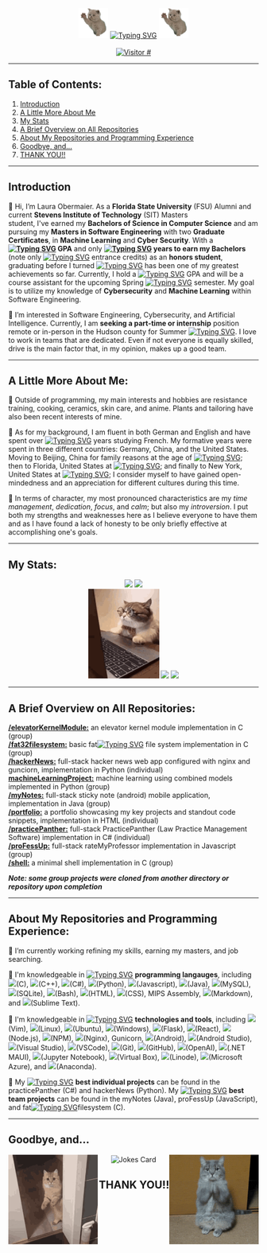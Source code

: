 <div align="center" valign="center">
  <img src="https://github.com/LauraAllObe/LauraAllObe/blob/main/wavingCat.gif" width="60" height="60" />
  <a href="https://git.io/typing-svg"><img src="https://readme-typing-svg.demolab.com?font=Jacquard+12&size=67&pause=1000&color=714542BB&center=true&vCenter=true&width=700&height=60&lines=Welcome+to+Laura's+GitHub!" alt="Typing SVG" /></a>
  <img src="https://github.com/LauraAllObe/LauraAllObe/blob/main/wavingCat.gif" width="60" height="60" />
</div>  
&nbsp;
<div align="center" valign="center" >
  <a href="https://hits.sh/github.com/LauraAllObe/hits/">
    <img alt="Visitor #" src="https://hits.sh/github.com/LauraAllObe/hits.svg?color=e6ddd8"/>
  </a>
</div>
<hr/>

## Table of Contents:  
1. [Introduction](https://github.com/LauraAllObe#introduction)  
2. [A Little More About Me](https://github.com/LauraAllObe#a-little-more-about-me)  
3. [My Stats](https://github.com/LauraAllObe#my-stats)  
4. [A Brief Overview on All Repositories](https://github.com/LauraAllObe#a-brief-overview-on-all-repositories)  
5. [About My Repositories and Programming Experience](https://github.com/LauraAllObe#about-my-repositories-and-programming-experience)
6. [Goodbye, and...](https://github.com/LauraAllObe#goodbye-and)
7. [THANK YOU!!](https://github.com/LauraAllObe#thank-you)
___
## Introduction
🐌 Hi, I’m Laura Obermaier. As a __Florida State University__ (FSU) Alumni and current __Stevens Institute of Technology__ (SIT) Masters  
student, I've earned my __Bachelors of Science in Computer Science__ and am pursuing my __Masters in Software Engineering__ with two __Graduate Certificates__, in __Machine Learning__ and __Cyber Security__. With a 
__[![Typing SVG](https://readme-typing-svg.demolab.com?font=Jacquard+12&size=30&duration=2000&pause=1000&color=714542BB&center=true&vCenter=true&width=25&height=18&lines=3.9)](https://git.io/typing-svg) GPA__ and only __[![Typing SVG](https://readme-typing-svg.demolab.com?font=Jacquard+12&size=30&duration=2000&pause=1000&color=714542BB&center=true&vCenter=true&width=25&height=18&lines=2.5)](https://git.io/typing-svg) years to earn my Bachelors__ (note only [![Typing SVG](https://readme-typing-svg.demolab.com?font=Jacquard+12&size=30&duration=2000&pause=1000&color=714542BB&center=true&vCenter=true&width=8&height=18&lines=7)](https://git.io/typing-svg) entrance credits) as an __honors student__, graduating before 
I turned [![Typing SVG](https://readme-typing-svg.demolab.com?font=Jacquard+12&size=30&duration=2000&pause=1000&color=714542BB&center=true&vCenter=true&width=20&height=18&lines=21)](https://git.io/typing-svg) has been one of my greatest achievements so far. Currently, I hold a [![Typing SVG](https://readme-typing-svg.demolab.com?font=Jacquard+12&size=30&duration=2000&pause=1000&color=714542BB&center=true&vCenter=true&width=25&height=18&lines=3.9)](https://git.io/typing-svg) GPA and will be a course assistant for the upcoming Spring [![Typing SVG](https://readme-typing-svg.demolab.com?font=Jacquard+12&size=30&duration=2000&pause=1000&color=714542BB&center=true&vCenter=true&width=40&height=18&lines=2025)](https://git.io/typing-svg) semester. My goal is to utilize my knowledge of __Cybersecurity__ and __Machine Learning__ within Software Engineering.

🎻 I’m interested in Software Engineering, Cybersecurity, and Artificial Intelligence. Currently, I am __seeking a part-time or internship__ position remote or in-person in the Hudson county for Summer [![Typing SVG](https://readme-typing-svg.demolab.com?font=Jacquard+12&size=30&duration=2000&pause=1000&color=714542BB&center=true&vCenter=true&width=40&height=18&lines=2025)](https://git.io/typing-svg). I love to work in teams that are dedicated. Even if not everyone is equally skilled, drive is the main 
factor that, in my opinion, makes up a good team.
___
## A Little More About Me:
🧸 Outside of programming, my main interests and hobbies are resistance training, cooking, ceramics, skin care, and 
anime. Plants and tailoring have also been recent interests of mine. 

🦬 As for my background, I am fluent in both German and English and have spent over [![Typing SVG](https://readme-typing-svg.demolab.com?font=Jacquard+12&size=30&duration=2000&pause=1000&color=714542BB&center=true&vCenter=true&width=8&height=18&lines=6)](https://git.io/typing-svg) years studying French. My formative 
years were spent in three different countries: Germany, China, and the United States. Moving to Beijing, China for family 
reasons at the age of [![Typing SVG](https://readme-typing-svg.demolab.com?font=Jacquard+12&size=30&duration=2000&pause=1000&color=714542BB&center=true&vCenter=true&width=8&height=18&lines=9)](https://git.io/typing-svg); then to Florida, United States at [![Typing SVG](https://readme-typing-svg.demolab.com?font=Jacquard+12&size=30&duration=2000&pause=1000&color=714542BB&center=true&vCenter=true&width=20&height=18&lines=13)](https://git.io/typing-svg); and finally to New York, United States at [![Typing SVG](https://readme-typing-svg.demolab.com?font=Jacquard+12&size=30&duration=2000&pause=1000&color=714542BB&center=true&vCenter=true&width=20&height=18&lines=20)](https://git.io/typing-svg); I consider 
myself to have gained open-mindedness and an appreciation for different cultures during this time.

🍯 In terms of character, my most pronounced characteristics are my *time management*, *dedication*, *focus*, and *calm*; 
but also my *introversion*. I put both my strengths and weaknesses here as I believe everyone to have 
them and as I have found a lack of honesty to be only briefly effective at accomplishing one's goals.  
___
## My Stats:
<div  align="center" valign="center">
  <img src="https://github-readme-stats.vercel.app/api?username=LauraAllObe&bg_color=e6ddd8&border_color=ab8c7b&text_color=997967&title_color=fcf9f2&icon_color=fcf9f2&show_icons=true" height="180" href="https://github.com/anuraghazra/github-readme-stats">
  <img src="https://github-readme-stats.vercel.app/api/top-langs/?username=LauraAllObe&langs_count=8&bg_color=e6ddd8&border_color=ab8c7b&text_color=997967&title_color=fcf9f2&card_width=560vw" href="https://github.com/anuraghazra/github-readme-stats" height="180">
  <div>
    <img src="https://github.com/LauraAllObe/LauraAllObe/blob/main/CatProfessional.gif" height="180"/>
    <img src="https://leetcard.jacoblin.cool/lauraallobe?ext=heatmap&theme=forest" href="https://github.com/JacobLinCool/LeetCode-Stats-Card" height="180"/>
    <img src="https://github.com/LauraAllObe/LauraAllObe/blob/main/CatStudyingHard.gif" height="180"/>
  </div>
</div>

___
## A Brief Overview on All Repositories:
**[/elevatorKernelModule:](https://github.com/LauraAllObe/elevatorKernelModule)** an elevator kernel module implementation in C (group)  
**[/fat32filesystem:](https://github.com/LauraAllObe/fat32filesystem)** basic fat[![Typing SVG](https://readme-typing-svg.demolab.com?font=Jacquard+12&size=30&duration=2000&pause=1000&color=714542BB&center=true&vCenter=true&width=20&height=18&lines=32)](https://git.io/typing-svg) file system implementation in C (group)  
**[/hackerNews:](https://github.com/LauraAllObe/hackerNews)** full-stack hacker news web app configured with nginx and gunciorn, implementation in Python (individual)  
**[machineLearningProject:](https://github.com/LauraAllObe/machineLearningProject)** machine learning using combined models implemented in Python (group)  
**[/myNotes:](https://github.com/LauraAllObe/myNotes)** full-stack sticky note (android) mobile application, implementation in Java (group)  
**[/portfolio:](https://github.com/LauraAllObe/portfolio)** a portfolio showcasing my key projects and standout code snippets, implementation in HTML (individual)  
**[/practicePanther:](https://github.com/LauraAllObe/practicePanther)** full-stack PracticePanther (Law Practice Management Software) implementation in C# (individual)  
**[/proFessUp:](https://github.com/LauraAllObe/proFessUp)** full-stack rateMyProfessor implementation in Javascript (group)  
**[/shell:](https://github.com/LauraAllObe/shell)** a minimal shell implementation in C (group)  

__*Note: some group projects were cloned from another directory or repository upon completion*__
___ 
## About My Repositories and Programming Experience:
🐻 I’m currently working refining my skills, earning my masters, and job searching.

💼 I'm knowledgeable in [![Typing SVG](https://readme-typing-svg.demolab.com?font=Jacquard+12&size=30&duration=2000&pause=1000&color=714542BB&center=true&vCenter=true&width=30&height=18&lines=14%2B)](https://git.io/typing-svg) __programming langauges__, including
<code><img height="12" src="https://cdn.jsdelivr.net/npm/simple-icons@3.12.2/icons/c.svg"></code>(C), 
<code><img height="12" src="https://cdn.jsdelivr.net/npm/simple-icons@3.12.2/icons/cplusplus.svg"></code>(C++), 
<code><img height="12" src="https://cdn.jsdelivr.net/npm/simple-icons@3.12.2/icons/csharp.svg"></code>(C#), 
<code><img height="12" src="https://cdn.jsdelivr.net/npm/simple-icons@3.12.2/icons/python.svg"></code>(Python), 
<code><img height="12" src="https://cdn.jsdelivr.net/npm/simple-icons@3.12.2/icons/javascript.svg"></code>(Javascript), 
<code><img height="12" src="https://cdn.jsdelivr.net/npm/simple-icons@3.12.2/icons/java.svg"></code>(Java), 
<code><img height="12" src="https://cdn.jsdelivr.net/npm/simple-icons@3.12.2/icons/mysql.svg"></code>(MySQL), 
<code><img height="12" src="https://cdn.jsdelivr.net/npm/simple-icons@3.12.2/icons/sqlite.svg"></code>(SQLite), 
<code><img height="12" src="https://cdn.jsdelivr.net/npm/simple-icons@3.12.2/icons/gnubash.svg"></code>(Bash), 
<code><img height="12" src="https://cdn.jsdelivr.net/npm/simple-icons@3.12.2/icons/html5.svg"></code>(HTML), 
<code><img height="12" src="https://cdn.jsdelivr.net/npm/simple-icons@3.12.2/icons/css3.svg"></code>(CSS), 
MIPS Assembly, 
<code><img height="12" src="https://cdn.jsdelivr.net/npm/simple-icons@3.12.2/icons/markdown.svg"></code>(Markdown), and 
<code><img height="12" src="https://cdn.jsdelivr.net/npm/simple-icons@3.12.2/icons/sublimetext.svg"></code>(Sublime Text).  

💼 I'm knowledgeable in [![Typing SVG](https://readme-typing-svg.demolab.com?font=Jacquard+12&size=30&duration=2000&pause=1000&color=714542BB&center=true&vCenter=true&width=30&height=18&lines=23%2B)](https://git.io/typing-svg) __technologies and tools__, including 
<code><img height="12" src="https://cdn.jsdelivr.net/npm/simple-icons@3.12.2/icons/vim.svg"></code>(Vim), 
<code><img height="12" src="https://cdn.jsdelivr.net/npm/simple-icons@3.12.2/icons/linux.svg"></code>(Linux), 
<code><img height="12" src="https://cdn.jsdelivr.net/npm/simple-icons@3.12.2/icons/ubuntu.svg"></code>(Ubuntu), 
<code><img height="12" src="https://cdn.jsdelivr.net/npm/simple-icons@3.13.0/icons/windows.svg"></code>(Windows), 
<code><img height="12" src="https://cdn.jsdelivr.net/npm/simple-icons@3.13.0/icons/flask.svg"></code>(Flask), 
<code><img height="12" src="https://cdn.jsdelivr.net/npm/simple-icons@3.12.2/icons/react.svg"></code>(React), 
<code><img height="12" src="https://cdn.jsdelivr.net/npm/simple-icons@3.12.2/icons/node-dot-js.svg"></code>(Node.js), 
<code><img height="12" src="https://cdn.jsdelivr.net/npm/simple-icons@3.12.2/icons/npm.svg"></code>(NPM), 
<code><img height="12" src="https://cdn.jsdelivr.net/npm/simple-icons@3.12.2/icons/nginx.svg"></code>(Nginx), 
Gunicorn, 
<code><img height="12" src="https://cdn.jsdelivr.net/npm/simple-icons@3.12.2/icons/android.svg"></code>(Android), 
<code><img height="12" src="https://cdn.jsdelivr.net/npm/simple-icons@3.12.2/icons/androidstudio.svg"></code>(Android Studio), 
<code><img height="12" src="https://cdn.jsdelivr.net/npm/simple-icons@3.12.2/icons/visualstudio.svg"></code>(Visual Studio), 
<code><img height="12" src="https://cdn.jsdelivr.net/npm/simple-icons@3.12.2/icons/visualstudiocode.svg"></code>(VSCode), 
<code><img height="12" src="https://cdn.jsdelivr.net/npm/simple-icons@3.12.2/icons/git.svg"></code>(Git), 
<code><img height="12" src="https://cdn.jsdelivr.net/npm/simple-icons@3.13.0/icons/github.svg"></code>(GitHub), 
<code><img height="12" src="https://cdn.jsdelivr.net/npm/simple-icons@3.12.2/icons/openai.svg"></code>(OpenAI), 
<code><img height="12" src="https://cdn.jsdelivr.net/npm/simple-icons@3.12.2/icons/dot-net.svg"></code>(.NET MAUI), 
<code><img height="12" src="https://cdn.jsdelivr.net/npm/simple-icons@3.12.2/icons/jupyter.svg"></code>(Jupyter Notebook), 
<code><img height="12" src="https://cdn.jsdelivr.net/npm/simple-icons@3.12.2/icons/virtualbox.svg"></code>(Virtual Box), 
<code><img height="12" src="https://cdn.jsdelivr.net/npm/simple-icons@3.12.2/icons/linode.svg"></code>(Linode), 
<code><img height="12" src="https://cdn.jsdelivr.net/npm/simple-icons@3.12.2/icons/microsoftazure.svg"></code>(Microsoft Azure), and
<code><img height="12" src="https://cdn.jsdelivr.net/npm/simple-icons@3.12.2/icons/anaconda.svg"></code>(Anaconda).

🦫 My [![Typing SVG](https://readme-typing-svg.demolab.com?font=Jacquard+12&size=30&duration=2000&pause=1000&color=714542BB&center=true&vCenter=true&width=10&height=18&lines=2)](https://git.io/typing-svg) __best individual projects__ can be found in the practicePanther (C#) and hackerNews (Python). My [![Typing SVG](https://readme-typing-svg.demolab.com?font=Jacquard+12&size=30&duration=2000&pause=1000&color=714542BB&center=true&vCenter=true&width=10&height=18&lines=3)](https://git.io/typing-svg) __best team projects__ can be found in the myNotes (Java), proFessUp (JavaScript), and fat[![Typing SVG](https://readme-typing-svg.demolab.com?font=Jacquard+12&size=30&duration=2000&pause=1000&color=714542BB&center=true&vCenter=true&width=20&height=18&lines=32)](https://git.io/typing-svg)filesystem (C).
___

<div align="center">
  <h2 align="left">Goodbye, and...</h2>
  <img src="https://github.com/LauraAllObe/LauraAllObe/blob/main/catClosingDoor.gif" align="left" height="180"/>
  <img src="https://readme-jokes.vercel.app/api?bgColor=%23e6ddd8&borderColor=%23997967&qColor=%23ab8c7b&aColor=%23997967&textColor=%23997967&codeColor=%23997967" alt="Jokes Card" align="center" width="300" height="180"/>
  <img align="right" src="https://github.com/LauraAllObe/LauraAllObe/blob/main/thankYouCatCube.gif" height="180"/>
  <h2 align="right">THANK YOU!!</h2>
</div>


<!--START_SECTION:waka-->
<!--END_SECTION:waka-->

